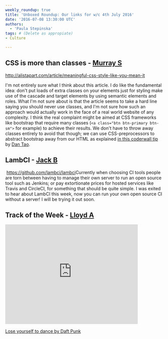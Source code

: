 ```yaml
---
weekly_roundup: true
title: 'Unboxed Roundup: Our links for w/c 4th July 2016'
date: '2016-07-08 13:30:00 UTC'
authors:
  - 'Paula Stepinska'
tags: # (Delete as appropiate) 
- Culture

---
```


## CSS is more than classes - [Murray S](/team#murray-steele)

http://alistapart.com/article/meaningful-css-style-like-you-mean-it

I'm not entirely sure what I think about this article.  I do like the fundamental idea: don't put loads of extra classes on your elements just for styling make use of the cascade and target elements by using semantic elements and roles.  What I'm not sure about is that the article seems to take a hard line saying you should never use classes, and I'm not sure how such an approach would actually work in the face of a real world website of any complexity.  I think the real complaint might be aimed at CSS frameworks like bootstrap that require many classes (`<a class="btn btn-primary btn-sm">` for example) to achieve their results.  We don't have to throw away classes entirely to avoid that though; we can use CSS-preprocessors to abstract bootstrap away from our HTML as explained [in this coderwall tip](https://coderwall.com/p/wixovg/bootstrap-without-all-the-debt) by [Dan Tao](https://twitter.com/dan_tao).

## LambCI - [Jack B](/team#jack-bracewell)
​
https://github.com/lambci/lambci
​
Currently when choosing CI tools people are torn between having to manage their own server to run an open source tool such as Jenkins; or pay extortionate prices for hosted services like Travis and CircleCI, for something that should be quite simple. I was exited to hear about LambCI this week, now you can run your own open source CI without a server! I will be trying it out soon.

## Track of the Week - [Lloyd A](https://themeticus.github.io/1ove/)

<iframe width="420" height="315" src="https://www.youtube.com/embed/TBXv37PFcAQ" frameborder="0" allowfullscreen></iframe>

[Lose yourself to dance by Daft Punk](https://www.youtube.com/watch?v=TBXv37PFcAQ)
